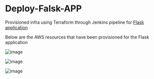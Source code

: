 # Deploy-Falsk-APP

Provisioned infra using Terraform through Jenkins pipeline for [Flask application](https://github.com/Keerthibb/Python-Flaskapp)

Below are the AWS resources that have been provisioned for the Flask application

![image](https://github.com/Keerthibb/Deploy-Falsk-APP/assets/92278245/89b7e4b6-9503-4ec5-971a-f1d0fb017a81)

![image](https://github.com/Keerthibb/Deploy-Falsk-APP/assets/92278245/2f22d6b0-1c69-4e61-839b-5acb2e903c82)

![image](https://github.com/Keerthibb/Deploy-Falsk-APP/assets/92278245/cb353c5d-5716-444d-9ca1-8fd01bdd2aab)


